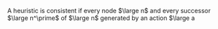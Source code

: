 A heuristic is consistent if every node $\large n$ and every successor $\large n^\prime$  of $\large n$ generated by an action $\large a